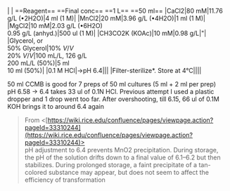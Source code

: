|
|
==Reagent== ==Final conc== ==1 L== ==50 ml==
|CaCl2|80 mM|11.76 g/L (•2H2O)|4 ml (1 M)|
|MnCl2|20 mM|3.96 g/L (•4H2O)|1 ml (1 M)|
|MgCl2|10 mM|2.03 g/L (•6H2O)   <br>0.95 g/L (anhyd.)|500 ul (1 M)|
|CH3CO2K (KOAc)|10 mM|0.98 g/L|"|
|Glycerol, or   <br>50% Glycerol|10% _V_/_V_   <br>20% _V_/_V_|100 mL/L, 126 g/L   <br>200 mL/L (50%)|5 ml  <br>10 ml (50%)|
|0.1 M HCl|→pH 6.4|||
|Filter-sterilize*. Store at 4°C||||
 
50 ml CCMB is good for 7 preps of 50 ml cultures (5 ml + 2 ml per prep)  
pH 6.58 -> 6.4 takes 33 ul of 0.1N HCl. Previous attempt I used a plastic dropper and 1 drop went too far. After overshooting, till 6.15, 66 ul of 0.1M KOH brings it to around 6.4 again
 > From <[https://wiki.rice.edu/confluence/pages/viewpage.action?pageId=33310244](https://wiki.rice.edu/confluence/pages/viewpage.action?pageId=33310244)>   
pH adjustment to 6.4 prevents MnO2 precipitation. During storage, the pH of the solution drifts down to a final value of 6.1–6.2 but then stabilizes. During prolonged storage, a faint precipitate of a tan-colored substance may appear, but does not seem to affect the efficiency of transformation